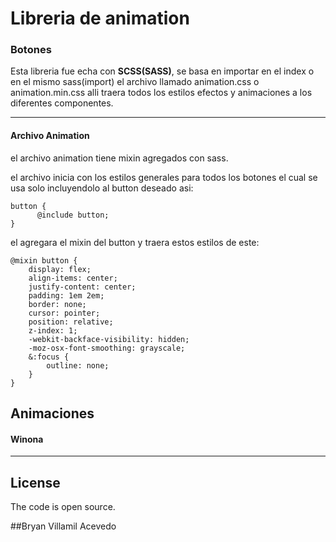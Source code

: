 # Libreria de animation

### Botones

Esta libreria fue echa con **SCSS(SASS)**, se basa en importar en el index o en el mismo sass(import) el archivo llamado animation.css o animation.min.css alli traera todos los estilos efectos y animaciones a los diferentes componentes.

------------

#### Archivo Animation

el archivo animation tiene mixin agregados con sass.

el archivo inicia con los estilos generales para todos los botones el cual se usa solo incluyendolo al button deseado asi:

    button {
          @include button;
    }

el agregara el mixin del button y traera estos estilos de este:

    @mixin button {
    	display: flex;
    	align-items: center;
    	justify-content: center;
    	padding: 1em 2em;
    	border: none;
    	cursor: pointer;
    	position: relative;
    	z-index: 1;
    	-webkit-backface-visibility: hidden;
    	-moz-osx-font-smoothing: grayscale;
    	&:focus {
    		outline: none;
    	}
    }

## Animaciones

#### Winona
------------


## License

The code is open source.

##Bryan Villamil Acevedo
